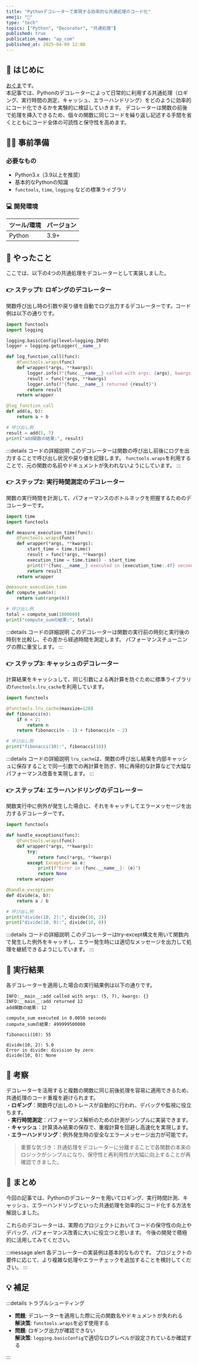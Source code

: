 ```yaml
---
title: "Pythonデコレーターで実現する効率的な共通処理のコード化"
emoji: "🚀"
type: "tech"
topics: ["Python", "Decorator", "共通処理"]
published: true
publication_name: "ap_com"
published_at: 2025-04-09 12:00
---
```


## 🌟 はじめに

[おぐま](https://github.com/9mak)です。  
本記事では、Pythonのデコレーターによって日常的に利用する共通処理（ロギング、実行時間の測定、キャッシュ、エラーハンドリング）をどのように効率的にコード化できるかを実験的に検証していきます。
デコレーターは関数の前後で処理を挿入できるため、個々の関数に同じコードを繰り返し記述する手間を省くとともにコード全体の可読性と保守性を高めます。

## 👷‍♂️ 事前準備

### 必要なもの

- Python3.x（3.9以上を推奨）
- 基本的なPythonの知識
- `functools`, `time`, `logging` などの標準ライブラリ

### 💻 開発環境

| ツール/環境 | バージョン |
| --- | --- |
| Python | 3.9+ |

## 📝 やったこと

ここでは、以下の4つの共通処理をデコレーターとして実装しました。

### 👉 ステップ1: ロギングのデコレーター

関数呼び出し時の引数や戻り値を自動でログ出力するデコレーターです。コード例は以下の通りです。

```python
import functools
import logging

logging.basicConfig(level=logging.INFO)
logger = logging.getLogger(__name__)

def log_function_call(func):
    @functools.wraps(func)
    def wrapper(*args, **kwargs):
        logger.info(f"{func.__name__} called with args: {args}, kwargs: {kwargs}")
        result = func(*args, **kwargs)
        logger.info(f"{func.__name__} returned {result}")
        return result
    return wrapper

@log_function_call
def add(a, b):
    return a + b

# 呼び出し例
result = add(5, 7)
print("add関数の結果:", result)
```

:::details コードの詳細説明
このデコレーターは関数の呼び出し前後にログを出力することで呼び出し状況や戻り値を記録します。
`functools.wraps`を利用することで、元の関数の名前やドキュメントが失われないようにしています。
:::

### 👉 ステップ2: 実行時間測定のデコレーター

関数の実行時間を計測して、パフォーマンスのボトルネックを把握するためのデコレーターです。

```python
import time
import functools

def measure_execution_time(func):
    @functools.wraps(func)
    def wrapper(*args, **kwargs):
        start_time = time.time()
        result = func(*args, **kwargs)
        execution_time = time.time() - start_time
        print(f"{func.__name__} executed in {execution_time:.4f} seconds")
        return result
    return wrapper

@measure_execution_time
def compute_sum(n):
    return sum(range(n))

# 呼び出し例
total = compute_sum(1000000)
print("compute_sumの結果:", total)
```

:::details コードの詳細説明
このデコレーターは関数の実行前の時刻と実行後の時刻を比較し、その差から経過時間を測定します。
パフォーマンスチューニングの際に重宝します。
:::

### 👉 ステップ3: キャッシュのデコレーター

計算結果をキャッシュして、同じ引数による再計算を防ぐために標準ライブラリの`functools.lru_cache`を利用しています。

```python
import functools

@functools.lru_cache(maxsize=128)
def fibonacci(n):
    if n < 2:
        return n
    return fibonacci(n - 1) + fibonacci(n - 2)

# 呼び出し例
print("fibonacci(10):", fibonacci(10))
```

:::details コードの詳細説明
`lru_cache`は、関数の呼び出し結果を内部キャッシュに保存することで同一引数での再計算を防ぎ、特に再帰的な計算などで大幅なパフォーマンス改善を実現します。
:::

### 👉 ステップ4: エラーハンドリングのデコレーター

関数実行中に例外が発生した場合に、それをキャッチしてエラーメッセージを出力するデコレーターです。

```python
import functools

def handle_exceptions(func):
    @functools.wraps(func)
    def wrapper(*args, **kwargs):
        try:
            return func(*args, **kwargs)
        except Exception as e:
            print(f"Error in {func.__name__}: {e}")
            return None
    return wrapper

@handle_exceptions
def divide(a, b):
    return a / b

# 呼び出し例
print("divide(10, 2):", divide(10, 2))
print("divide(10, 0):", divide(10, 0))
```

:::details コードの詳細説明
このデコレーターはtry-except構文を用いて関数内で発生した例外をキャッチし、エラー発生時には適切なメッセージを出力して処理を継続できるようにしています。
:::

## 🎨 実行結果

各デコレーターを適用した場合の実行結果例は以下の通りです。

```plaintext
INFO:__main__:add called with args: (5, 7), kwargs: {}
INFO:__main__:add returned 12
add関数の結果: 12

compute_sum executed in 0.0050 seconds
compute_sumの結果: 499999500000

fibonacci(10): 55

divide(10, 2): 5.0
Error in divide: division by zero
divide(10, 0): None
```

## 🤔 考察

デコレーターを活用すると複数の関数に同じ前後処理を容易に適用できるため、共通処理のコード重複を避けられます。  
・**ロギング**：関数呼び出しのトレースが自動的に行われ、デバッグや監視に役立ちます。  
・**実行時間測定**：パフォーマンス解析のための計測がシンプルに実装できます。  
・**キャッシュ**：計算済み結果の保存で、重複計算を回避し高速化を実現します。  
・**エラーハンドリング**：例外発生時の安全なエラーメッセージ出力が可能です。

> 重要な気づき：共通処理をデコレーターに分離することで各関数の本来のロジックがシンプルになり、保守性と再利用性が大幅に向上することが再確認できました。

## 🎉 まとめ

今回の記事では、Pythonのデコレーターを用いてロギング、実行時間計測、キャッシュ、エラーハンドリングといった共通処理を効率的にコード化する方法を解説しました。  

これらのデコレーターは、実際のプロジェクトにおいてコードの保守性の向上やデバッグ、パフォーマンス改善に大いに役立つと思います。
今後の開発で積極的に活用してみてください。

:::message alert
各デコレーターの実装例は基本的なものです。
プロジェクトの要件に応じて、より複雑な処理やエラーチェックを追加することを検討してください。
:::

## 💡 補足

:::details トラブルシューティング

- **問題**: デコレーターを適用した際に元の関数名やドキュメントが失われる  
  **解決策**: `functools.wraps`を必ず使用する
- **問題**: ロギング出力が確認できない  
  **解決策**: `logging.basicConfig`で適切なログレベルが設定されているか確認する

:::
